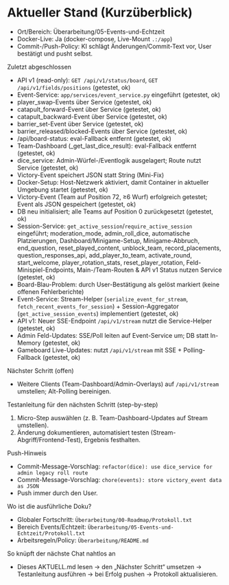 # Aktueller Stand (Kurzüberblick)

- Ort/Bereich: Überarbeitung/05-Events-und-Echtzeit
- Docker-Live: Ja (docker-compose, Live-Mount `.:/app`)
- Commit-/Push-Policy: KI schlägt Änderungen/Commit-Text vor, User bestätigt und pusht selbst.

 Zuletzt abgeschlossen
- API v1 (read-only): `GET /api/v1/status/board`, `GET /api/v1/fields/positions` (getestet, ok)
- Event-Service: `app/services/event_service.py` eingeführt (getestet, ok)
- player_swap-Events über Service (getestet, ok)
- catapult_forward-Event über Service (getestet, ok)
- catapult_backward-Event über Service (getestet, ok)
- barrier_set-Event über Service (getestet, ok)
- barrier_released/blocked-Events über Service (getestet, ok)
- /api/board-status: eval-Fallback entfernt (getestet, ok)
- Team-Dashboard (_get_last_dice_result): eval-Fallback entfernt (getestet, ok)
 - dice_service: Admin-Würfel-/Eventlogik ausgelagert; Route nutzt Service (getestet, ok)
 - Victory-Event speichert JSON statt String (Mini-Fix)
- Docker-Setup: Host-Netzwerk aktiviert, damit Container in aktueller Umgebung startet (getestet, ok)
- Victory-Event (Team auf Position 72, ≥6 Wurf) erfolgreich getestet; Event als JSON gespeichert (getestet, ok)
- DB neu initialisiert; alle Teams auf Position 0 zurückgesetzt (getestet, ok)
- Session-Service: `get_active_session`/`require_active_session` eingeführt; moderation_mode, admin_roll_dice, automatische Platzierungen, Dashboard/Minigame-Setup, Minigame-Abbruch, end_question, reset_played_content, unblock_team, record_placements, question_responses_api, add_player_to_team, activate_round, start_welcome, player_rotation_stats, reset_player_rotation, Feld-Minispiel-Endpoints, Main-/Team-Routen & API v1 Status nutzen Service (getestet, ok)
- Board-Blau-Problem: durch User-Bestätigung als gelöst markiert (keine offenen Fehlerberichte)
- Event-Service: Stream-Helper (`serialize_event_for_stream`, `fetch_recent_events_for_session`) + Session-Aggregator (`get_active_session_events`) implementiert (getestet, ok)
- API v1: Neuer SSE-Endpoint `/api/v1/stream` nutzt die Service-Helper (getestet, ok)
- Admin Feld-Updates: SSE/Poll leiten auf Event-Service um; DB statt In-Memory (getestet, ok)
- Gameboard Live-Updates: nutzt `/api/v1/stream` mit SSE + Polling-Fallback (getestet, ok)

Nächster Schritt (offen)
- Weitere Clients (Team-Dashboard/Admin-Overlays) auf `/api/v1/stream` umstellen; Alt-Polling bereinigen.

Testanleitung für den nächsten Schritt (step-by-step)
 1) Micro-Step auswählen (z. B. Team-Dashboard-Updates auf Stream umstellen).
 2) Änderung dokumentieren, automatisiert testen (Stream-Abgriff/Frontend-Test), Ergebnis festhalten.

Push-Hinweis
 - Commit-Message-Vorschlag: `refactor(dice): use dice_service for admin legacy roll route`
 - Commit-Message-Vorschlag: `chore(events): store victory_event data as JSON`
- Push immer durch den User.

Wo ist die ausführliche Doku?
- Globaler Fortschritt: `Überarbeitung/00-Roadmap/Protokoll.txt`
- Bereich Events/Echtzeit: `Überarbeitung/05-Events-und-Echtzeit/Protokoll.txt`
- Arbeitsregeln/Policy: `Überarbeitung/README.md`

So knüpft der nächste Chat nahtlos an
- Dieses AKTUELL.md lesen → den „Nächster Schritt“ umsetzen → Testanleitung ausführen → bei Erfolg pushen → Protokoll aktualisieren.
